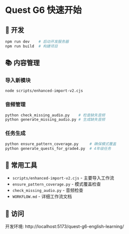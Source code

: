 # Quest G6 快速开始

## 🚀 开发

```bash
npm run dev    # 启动开发服务器
npm run build  # 构建项目
```

## 📚 内容管理

### 导入新模块
```bash
node scripts/enhanced-import-v2.cjs
```

### 音频管理
```bash
python check_missing_audio.py    # 检查缺失音频
python generate_missing_audio.py # 生成缺失音频
```

### 任务生成
```bash
python ensure_pattern_coverage.py     # 确保模式覆盖
python generate_quests_for_grade4.py  # 4年级任务
```

## 🔧 常用工具

- `scripts/enhanced-import-v2.cjs` - 主要导入工作流
- `ensure_pattern_coverage.py` - 模式覆盖检查
- `check_missing_audio.py` - 音频检查
- `WORKFLOW.md` - 详细工作流文档

## 📱 访问

开发环境: http://localhost:5173/quest-g6-english-learning/